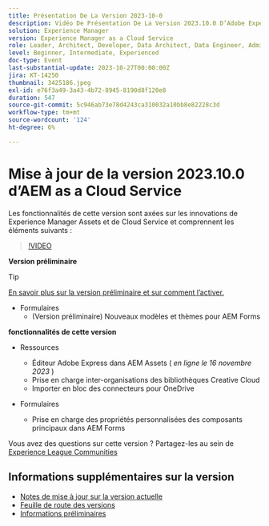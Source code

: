 ```yaml
---
title: Présentation De La Version 2023-10-0
description: Vidéo De Présentation De La Version 2023.10.0 D’Adobe Experience Manager as a Cloud Service
solution: Experience Manager
version: Experience Manager as a Cloud Service
role: Leader, Architect, Developer, Data Architect, Data Engineer, Admin, User
level: Beginner, Intermediate, Experienced
doc-type: Event
last-substantial-update: 2023-10-27T00:00:00Z
jira: KT-14250
thumbnail: 3425186.jpeg
exl-id: e76f3a49-3a43-4b72-8945-8190d8f120e8
duration: 547
source-git-commit: 5c946ab73e78d4243ca310032a10bb8e82228c3d
workflow-type: tm+mt
source-wordcount: '124'
ht-degree: 6%

---
```


# Mise à jour de la version 2023.10.0 d’AEM as a Cloud Service

Les fonctionnalités de cette version sont axées sur les innovations de Experience Manager Assets et de Cloud Service et comprennent les éléments suivants :

>[!VIDEO](https://video.tv.adobe.com/v/3425186/?learn=on)

**Version préliminaire**

>[!TIP]
>
>[En savoir plus sur la version préliminaire et sur comment l’activer.](https://experienceleague.adobe.com/docs/experience-manager-cloud-service/content/release-notes/prerelease.html)

* Formulaires
   * (Version préliminaire) Nouveaux modèles et thèmes pour AEM Forms

**fonctionnalités de cette version**

* Ressources
   * Éditeur Adobe Express dans AEM Assets ( *en ligne le 16 novembre 2023* )
   * Prise en charge inter-organisations des bibliothèques Creative Cloud
   * Importer en bloc des connecteurs pour OneDrive

* Formulaires
   * Prise en charge des propriétés personnalisées des composants principaux dans AEM Forms

Vous avez des questions sur cette version ?  Partagez-les au sein de [Experience League Communities](https://adobe.ly/474hr8v)

## Informations supplémentaires sur la version

* [Notes de mise à jour sur la version actuelle](https://experienceleague.adobe.com/docs/experience-manager-cloud-service/content/release-notes/home.html?lang=fr)
* [Feuille de route des versions](https://experienceleague.adobe.com/docs/experience-manager-release-information/aem-release-updates/update-releases-roadmap.html?lang=fr)
* [Informations préliminaires](https://experienceleague.adobe.com/docs/experience-manager-cloud-service/content/release-notes/prerelease.html)

